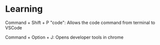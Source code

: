# Learning
Command + Shift + P "code": Allows the code command from terminal to VSCode

Command + Option + J: Opens developer tools in chrome

